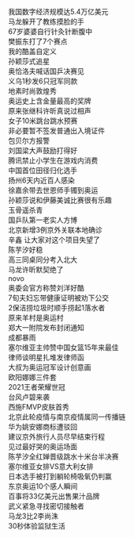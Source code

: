 我国数字经济规模达5.4万亿美元  
马龙躲开了教练摸脸的手  
67岁婆婆自行针灸针断腹中  
樊振东打了7个赛点  
我的酷盖自定义  
孙颖莎式追星  
奥恰洛夫喊话国乒决赛见  
义乌1秒发6只冠军同款  
地素时尚敦煌秀  
奥运史上含金量最高的奖牌  
原来张继科许昕真说过相声  
女子10米跳台跳水预赛  
非必要暂不签发普通出入境证件  
包贝尔方报警  
刘国梁大声鼓励打得好  
腾讯禁止小学生在游戏内消费  
中国首位田径归化选手  
扬州6天内近百人感染  
徐嘉余带去世恩师手镯到奥运  
孙颖莎说和伊藤美诚比赛很有乐趣  
玉骨遥杀青  
国乒队第一老实人方博  
北京新增3例京外关联本地确诊  
辛鑫 让大家对这个项目失望了  
陈芋汐好稳  
高三同桌同分考入北大  
马龙许昕默契绝了  
novo  
奥委会官方称赞刘洋好酷  
7旬夫妇忘带健康证明被劝下公交  
2保洁捞垃圾时顺手捞起1落水者  
原来羊村是奥运村  
郑大一附院发布封闭通知  
成都暴雨  
塞尔维亚主帅赞中国女篮15年来最佳  
律师谈明星扎堆发律师函  
大叔为奥运冠军设计创意画  
欧阳娜娜三件套  
2021王者荣耀世冠  
台风卢碧来袭  
西施FMVP皮肤首秀  
北京此轮疫情与南京疫情属同一传播链  
华为姚安娜商标遭驳回  
建议京外旅行人员尽早结束行程  
见过最好哭的奥运场面  
陈芋汐全红婵晋级跳水十米台半决赛  
塞尔维亚女排VS意大利女排  
日本选手被打到躺轮椅吸氧仍判赢  
东京奥运10个感人瞬间  
百事将33亿美元出售果汁品牌  
武义紧急寻找密切接触者  
马龙3比2李尚洙  
30秒体验监狱生活  
